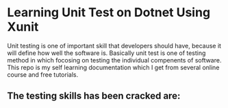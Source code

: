 # Learning Unit Test on Dotnet Using Xunit

Unit testing is one of important skill that developers should have, because it will define how well the software is. Basically unit test is one of testing method in which focosing on testing the individual compenents of software. This repo is my self learning documentation which I get from several online course and free tutorials.

## The testing skills has been cracked are:
